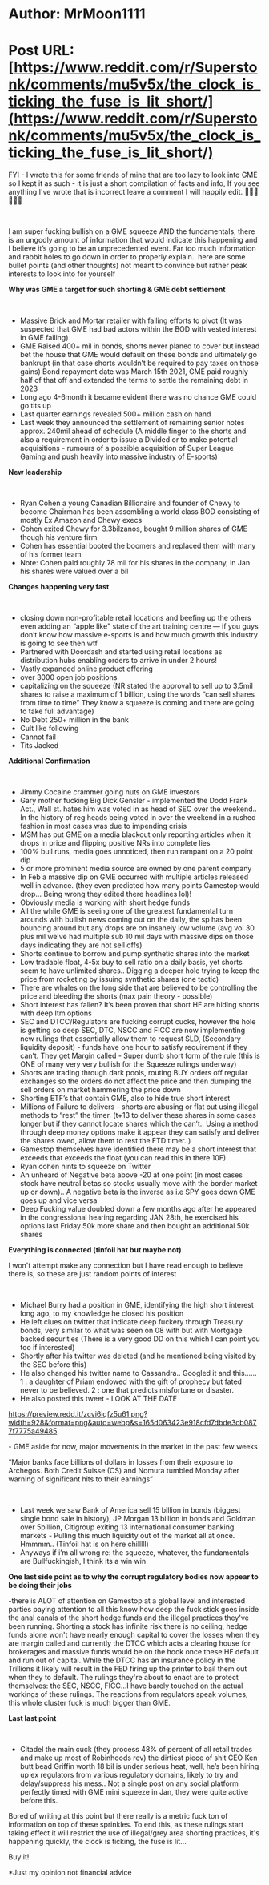 # Author: MrMoon1111
# Post URL: [https://www.reddit.com/r/Superstonk/comments/mu5v5x/the_clock_is_ticking_the_fuse_is_lit_short/](https://www.reddit.com/r/Superstonk/comments/mu5v5x/the_clock_is_ticking_the_fuse_is_lit_short/)


FYI - I wrote this for some friends of mine that are too lazy to look into GME so I kept it as such - it is just a short compilation of facts and info, If you see anything I've wrote that is incorrect leave a comment I will happily edit. 💎👐🦍🔜🌚🍌

&#x200B;

I am super fucking bullish on a GME squeeze AND the fundamentals, there is an ungodly amount of information that would indicate this happening and I believe it’s going to be an unprecedented event. Far too much information and rabbit holes to go down in order to properly explain.. here are some bullet points (and other thoughts) not meant to convince but rather peak interests to look into for yourself

**Why was GME a target for such shorting & GME debt settlement**

&#x200B;

* Massive Brick and Mortar retailer with failing efforts to pivot (It was suspected that GME had bad actors within the BOD with vested interest in GME failing)
* GME Raised 400+ mil in bonds, shorts never planed to cover but instead bet the house that GME would default on these bonds and ultimately go bankrupt (in that case shorts wouldn’t be required to pay taxes on those gains) Bond repayment date was March 15th 2021, GME paid roughly half of that off and extended the terms to settle the remaining debt in 2023
* Long ago 4-6month it became evident there was no chance GME could go tits up
* Last quarter earnings revealed 500+ million cash on hand
* Last week they announced the settlement of remaining senior notes approx. 240mil ahead of schedule (A middle finger to the shorts and also a requirement in order to issue a Divided or to make potential acquisitions - rumours of a possible acquisition of Super League Gaming and push heavily into massive industry of E-sports)

**New leadership**

&#x200B;

* Ryan Cohen a young Canadian Billionaire and founder of Chewy to become Chairman has been assembling a world class BOD consisting of mostly Ex Amazon and Chewy execs
* Cohen exited Chewy for 3.3bilzanos, bought 9 million shares of GME though his venture firm
* Cohen has essential booted the boomers and replaced them with many of his former team
* Note: Cohen paid roughly 78 mil for his shares in the company, in Jan his shares were valued over a bil

**Changes happening very fast**

&#x200B;

* closing down non-profitable retail locations and beefing up the others even adding an “apple like" state of the art training centre — if you guys don’t know how massive e-sports is and how much growth this industry is going to see then wtf
* Partnered with Doordash and started using retail locations as distribution hubs enabling orders to arrive in under 2 hours!
* Vastly expanded online product offering
* over 3000 open job positions
* capitalizing on the squeeze (NR stated the approval to sell up to 3.5mil shares to raise a maximum of 1 billion, using the words “can sell shares from time to time” They know a squeeze is coming and there are going to take full advantage)
* No Debt 250+ million in the bank
* Cult like following
* Cannot fail
* Tits Jacked

**Additional Confirmation**

&#x200B;

* Jimmy Cocaine crammer going nuts on GME investors
* Gary mother fucking Big Dick Gensler - implemented the Dodd Frank Act., Wall st. hates him was voted in as head of SEC over the weekend.. In the history of reg heads being voted in over the weekend in a rushed fashion in most cases was due to impending crisis
* MSM has put GME on a media blackout only reporting articles when it drops in price and flipping positive NRs into complete lies
* 100% bull runs, media goes unnoticed, then run rampant on a 20 point dip
* 5 or more prominent media source are owned by one parent company
* In Feb a massive dip on GME occurred with multiple articles released well in advance. (they even predicted how many points Gamestop would drop… Being wrong they edited there headlines lol)!
* Obviously media is working with short hedge funds
* All the while GME is seeing one of the greatest fundamental turn arounds with bullish news coming out on the daily, the sp has been bouncing around but any drops are on insanely low volume (avg vol 30 plus mil we’ve had multiple sub 10 mil days with massive dips on those days indicating they are not sell offs)
* Shorts continue to borrow and pump synthetic shares into the market
* Low tradable float, 4-5x buy to sell ratio on a daily basis, yet shorts seem to have unlimited shares.. Digging a deeper hole trying to keep the price from rocketing by issuing synthetic shares (one tactic)
* There are whales on the long side that are believed to be controlling the price and bleeding the shorts (max pain theory - possible)
* Short interest has fallen? It’s been proven that short HF are hiding shorts with deep Itm options
* SEC and DTCC/Regulators are fucking corrupt cucks, however the hole is getting so deep SEC, DTC, NSCC and FICC are now implementing new rulings that essentially allow them to request SLD, (Secondary liquidity deposit) - funds have one hour to satisfy requirement if they can’t. They get Margin called - Super dumb short form of the rule (this is ONE of many very very bullish for the Squeeze rulings underway)
* Shorts are trading through dark pools, routing BUY orders off regular exchanges so the orders do not affect the price and then dumping the sell orders on market hammering the price down
* Shorting ETF’s that contain GME, also to hide true short interest
* Millions of Failure to delivers - shorts are abusing or flat out using illegal methods to “rest” the timer. (t+13 to deliver these shares in some cases longer but if they cannot locate shares which the can’t.. Using a method through deep money options make it appear they can satisfy and deliver the shares owed, allow them to rest the FTD timer..)
* Gamestop themselves have identified there may be a short interest that exceeds that exceeds the float (you can read this in there 10F)
* Ryan cohen hints to squeeze on Twitter
* An unheard of Negative beta above -20 at one point (in most cases stock have neutral betas so stocks usually move with the border market up or down).. A negative beta is the inverse as i.e SPY goes down GME goes up and vice versa
* Deep Fucking value doubled down a few months ago after he appeared in the congressional hearing regarding JAN 28th, he exercised his options last Friday 50k more share and then bought an additional 50k shares

**Everything is connected (tinfoil hat but maybe not)**

I won't attempt make any connection but I have read enough to believe there is, so these are just random points of interest

&#x200B;

* Michael Burry had a position in GME, identifying the high short interest long ago, to my knowledge he closed his position
* He left clues on twitter that indicate deep fuckery through Treasury bonds, very similar to what was seen on 08 with but with Mortgage backed securities (There is a very good DD on this which I can point you too if interested)
* Shortly after his twitter was deleted (and he mentioned being visited by the SEC before this)
* He also changed his twitter name to Cassandra.. Googled it and this…… 1 : a daughter of Priam endowed with the gift of prophecy but fated never to be believed. 2 : one that predicts misfortune or disaster.
* He also posted this tweet - LOOK AT THE DATE

https://preview.redd.it/zcvi6iqfz5u61.png?width=928&format=png&auto=webp&s=165d063423e918cfd7dbde3cb0877f7775a49485

\- GME aside for now, major movements in the market in the past few weeks

“Major banks face billions of dollars in losses from their exposure to Archegos. Both Credit Suisse (CS) and Nomura tumbled Monday after warning of significant hits to their earnings”

&#x200B;

* Last week we saw Bank of America sell 15 billion in bonds (biggest single bond sale in history), JP Morgan 13 billion in bonds and Goldman over 5billion, Citigroup exiting 13 international consumer banking markets - Pulling this much liquidity out of the market all at once. Hmmmm.. (Tinfoil hat is on here chilllll)
* Anyways if i’m all wrong re: the squeeze, whatever, the fundamentals are Bullfuckingish, I think its a win win

**One last side point as to why the corrupt regulatory bodies now appear to be doing their jobs**

\-there is ALOT of attention on Gamestop at a global level and interested parties paying attention to all this know how deep the fuck stick goes inside the anal canals of the short hedge funds and the illegal practices they've been running. Shorting a stock has infinite risk there is no ceiling, hedge funds alone won't have nearly enough capital to cover the losses when they are margin called and currently the DTCC which acts a clearing house for brokerages and massive funds would be on the hook once these HF default and run out of capital. While the DTCC has an insurance policy in the Trillions it likely will result in the FED firing up the printer to bail them out when they to default. The rulings they're about to enact are to protect themselves: the SEC, NSCC, FICC…I have barely touched on the actual workings of these rulings. The reactions from regulators speak volumes, this whole cluster fuck is much bigger than GME.

**Last last point**

&#x200B;

* Citadel the main cuck (they process 48% of percent of all retail trades and make up most of Robinhoods rev) the dirtiest piece of shit CEO Ken butt bead Griffin worth 18 bil is under serious heat, well, he’s been hiring up ex regulators from various regulatory domains, likely to try and delay/suppress his mess.. Not a single post on any social platform perfectly timed with GME mini squeeze in Jan, they were quite active before this.

Bored of writing at this point but there really is a metric fuck ton of information on top of these sprinkles.  To end this, as these rulings start taking effect it will restrict the use of illegal/grey area shorting practices, it's happening quickly, the clock is ticking, the fuse is lit…

Buy it!

\*Just my opinion not financial advice